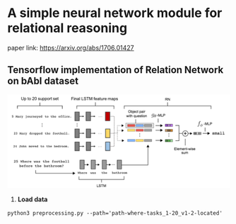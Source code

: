 # A simple neural network module for relational reasoning

paper link: https://arxiv.org/abs/1706.01427

## Tensorflow implementation of Relation Network on bAbI dataset

<img src = "./image/relation_network_babi.png" width="650">

1. **Load data**

```
python3 preprocessing.py --path='path-where-tasks_1-20_v1-2-located'
```
